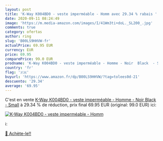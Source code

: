 ```yaml
---
layout: post
title: 'K-Way K004BD0 - veste imperméable - Homm avec 29.34 % rabais '
date: 2020-09-11 08:24:49
image: 'https://m.media-amazon.com/images/I/41Wm3ti+doL._SL200_.jpg'
comments: true
category: ofertas
author: ring
slug: 'B00LS9HHVW-fr'
actualPrice: 69.95 EUR
currency: EUR
price: 69.95
comparePrice: 99.0 EUR
prodname: 'K-Way K004BD0 - veste imperméable - Homme - Noir  Black  - Small'
country: 'fr'
flag: '🇫🇷'
buyurl: 'https://www.amazon.fr/dp/B00LS9HHVW/?tag=tolees0d-21'
descuento: '29.34'
average: '69.95'
---
```


C'est en vente [K-Way K004BD0 - veste imperméable - Homme - Noir  Black  - Small](https://www.amazon.fr/dp/B00LS9HHVW/?tag=tolees0d-21)  à  29.34 % de réduction, prix final  69.95 EUR (original: 99.0 EUR) ici:

[![K-Way K004BD0 - veste imperméable - Homm](https://m.media-amazon.com/images/I/41Wm3ti+doL._SL200_.jpg)](https://www.amazon.fr/dp/B00LS9HHVW/?tag=tolees0d-21)

ℹ️:


[🛒 Achète-le!!](https://www.amazon.fr/dp/B00LS9HHVW/?tag=tolees0d-21)
